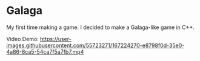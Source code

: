 # Galaga

My first time making a game. I decided to make a Galaga-like game in C++.

Video Demo:
https://user-images.githubusercontent.com/55723271/167224270-e8798f0d-35e0-4a86-8ca5-54ca7f5a7fb7.mp4


